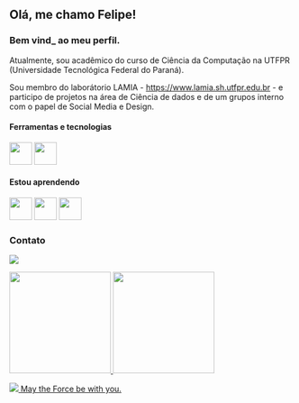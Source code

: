 ## Olá, me chamo Felipe!
### Bem vind_ ao meu perfil.

Atualmente, sou acadêmico do curso de Ciência da Computação na UTFPR (Universidade Tecnológica Federal do Paraná).

Sou membro do laborátorio LAMIA - https://www.lamia.sh.utfpr.edu.br - e participo de projetos na área de Ciência de dados e de um grupos interno com o papel de Social Media e Design.


#### Ferramentas e tecnologias
<img src="https://cdn.jsdelivr.net/gh/devicons/devicon/icons/python/python-plain.svg" width="40" height="40"/>  <img src="https://cdn.jsdelivr.net/gh/devicons/devicon/icons/pandas/pandas-original-wordmark.svg" width="40" height="40"/>

#### Estou aprendendo
<img src="https://cdn.jsdelivr.net/gh/devicons/devicon/icons/git/git-plain-wordmark.svg" width="40" height="40"/> <img src="https://cdn.jsdelivr.net/gh/devicons/devicon/icons/mysql/mysql-original-wordmark.svg" width="40" height="40"/> <img src="https://cdn.jsdelivr.net/gh/devicons/devicon/icons/javascript/javascript-original.svg" width="40" height="40"/>

### Contato
<a href="https://www.linkedin.com/in/felipelapadn" target="_blank"><img src="https://img.shields.io/badge/-LinkedIn-%230077B5?style=for-the-badge&logo=linkedin&logoColor=white" target="_blank"></a>

<div>
<a href="https://github.com/felipelapadn">
<img height="180em" src="https://github-readme-stats.vercel.app/api/top-langs/?username=felipelapadn&layout=compact&langs_count=7&theme=dracula"/>
<img height="180em" src="https://github-readme-stats.vercel.app/api?username=felipelapadn&show_icons=true&theme=dracula&include_all_commits=true&count_private=true"/>
</div>

<img src="https://www.svgrepo.com/show/64624/jedi-logo-symbol.svg"/> May the Force be with you.
